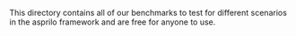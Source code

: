This directory contains all of our benchmarks to test for different scenarios in the asprilo framework and are free for anyone to use.
